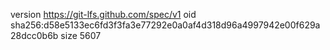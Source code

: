 version https://git-lfs.github.com/spec/v1
oid sha256:d58e5133ec6fd3f3fa3e77292e0a0af4d318d96a4997942e00f629a28dcc0b6b
size 5607
